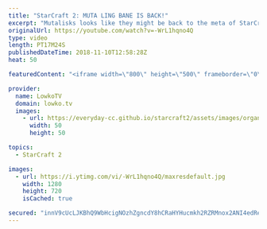 ```yaml
---
title: "StarCraft 2: MUTA LING BANE IS BACK!"
excerpt: "Mutalisks looks like they might be back to the meta of StarCraft 2! Subscribe for more videos: http://lowko.tv/youtube Battlecruiser death ball: https://www.youtube.com/watch?v=76dtdyA2mS4  DRG vs TIME in a really fun match of StarCraft 2. The new multiplayer balance patch makes Mutalisks once again"
originalUrl: https://youtube.com/watch?v=-WrL1hqno4Q
type: video
length: PT17M24S
publishedDateTime: 2018-11-10T12:58:28Z
heat: 50

featuredContent: "<iframe width=\"800\" height=\"500\" frameborder=\"0\" src=\"https://www.youtube.com/embed/-WrL1hqno4Q\" allow=\"accelerometer; autoplay; encrypted-media; gyroscope; picture-in-picture\" allowfullscreen></iframe>"

provider:
  name: LowkoTV
  domain: lowko.tv
  images:
    - url: https://everyday-cc.github.io/starcraft2/assets/images/organizations/lowko.tv-50x50.jpg
      width: 50
      height: 50

topics:
  - StarCraft 2

images:
  - url: https://i.ytimg.com/vi/-WrL1hqno4Q/maxresdefault.jpg
    width: 1280
    height: 720
    isCached: true

secured: "innV9cUcLJKBhQ9WbHcigNOzhZgncdY8hCRaHYHucmkh2RZRMnox2ANI4edReuphirQUG86VCQ853iG8tSmsk8pfSDYI48wOFcsk3O6mJXWxhXhxk5cjcP1pEJo2z8V77bCjd/jD8oqSrYYn4NuT3AA/S/ejzKq+cHOcURMvz+nV82hnnOwDb4oV3ossMk9DCSpjYz22eBruuuOs4Et9JlwZlhsDkjST970Mb/k04VEpTPe4C357UrxAYB5ntGd/laTyXHdd+vDzK+zF1d8T4PTxglPOetRC7zfctApyoeZSazRCFHkMB3eORPCPDmfHL3OPWQTGJLxEgjBR9Ju6penAeDXKMSBy4+YjtM10nC8Im0pEeDk3LgCBEgvIaqqjJY0SILcXEWKJxXAaJUGo/nQsKGrHIDPxu3yK+Rh7wB4=;xBCUXBdm9BUSNfKaQp26LQ=="
---
```


